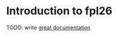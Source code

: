 # Introduction to fpl26

TODO: write [great documentation](http://jacobian.org/writing/what-to-write/)
